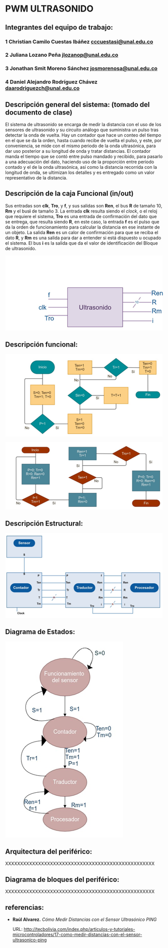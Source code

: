 # PWM ULTRASONIDO

## Integrantes del equipo de trabajo:

### 1 Christian Camilo Cuestas Ibáñez cccuestasi@unal.edu.co
### 2 Juliana Lozano Peña jlozanop@unal.edu.co
### 3 Jonathan Smit Moreno Sánchez josmorenosa@unal.edu.co
### 4 Daniel Alejandro Rodríguez Chávez daarodriguezch@unal.edu.co

## Descripción general del sistema: (tomado del documento de clase)

El sistema de ultrasonido se encarga de medir la distancia con el uso de los sensores de ultrasonido y su circuito análogo que suministra un pulso tras detectar la onda de vuelta. Hay un contador que hace un conteo del tiempo en el que se da la orden, hasta cuando recibe de vuelta el pulso, y este, por conveniencia, se mide con el mismo periodo de la onda ultrasónica, para dar uso posterior a su longitud de onda y tratar distancias. El contador manda el tiempo que se contó entre pulso mandado y recibido, para pasarlo a una adecuación del dato, haciendo uso de la proporción entre periodo contado y el de la onda ultrasónica, así como la distancia recorrida con la longitud de onda, se ultimizan los detalles y es entregado como un valor representativo de la distancia.

## Descripción de la caja Funcional  (in/out)

<!--
La caja negra del sistema de ultrasonido tiene como entradas un trigger (trigg) para el conteo del tiempo y las entradas del circuito análogo de ultrasonido. La salida es la distancia calculada. Además, las señales INIT(entrada) y DONE(salida),  se utilizan para iniciar el proceso de medición y para indicar que el resultado está disponible, respectivamente.

![](https://github.com/Fabeltranm/FPGA-Game-D1/HW/RTL/08ULTRASONIDO/Version_02/03_document/img/UltrasonidoDiagramaCajaNegra.jpg)
-->


Sus entradas son **clk**, **Tro**, y **f**, y sus salidas son **Ren**, el bus **R** de tamaño 10, **Rm** y el bus**i** de tamaño 3. La entrada **clk** resulta siendo el <i>clock</i>, o el reloj que requiere el sistema, **Tro** es una entrada de confirmación del dato que se entrega, que resulta siendo **R**, en este caso, la entrada **f** es el pulso que da la orden de funcionamiento para calcular la distancia en ese instante de un objeto. La salida **Ren** es un calor de confirmación para que se reciba el dato **R**, y **Rm** es una salida para dar a entender si está dispuesto u ocupado el sistema. El bus **i** es la salida que da el valor de identificación del Bloque de ultrasonido.

![](https://github.com/Fabeltranm/FPGA-Game-D1/blob/master/HW/RTL/08ULTRASONIDO/Version_02/03%20document/img/Caja%20Funcional%20ultrasonido)


## Descripción funcional:


<!--
El pulso para iniciar, ingresa por **f**, y en **Rm** debe estar en 1, para poderlo recibir; así recibiera una señal cuadrada, se tomará por un pulso, y **Rm** dejará en claro eso. luego, esta pasará por el contador, y equivaldrá a la entrada/salida **S** la cual volverá a mandar un pulso al recibir la señal ultrasónica de vuelta. El contador contabilizará el tiempo en valores iguales de periodo a la de la onda de ultrasonido, y, recibido el pulso de vuelta, dejará de contar y **Ten** estará en 1, la cual indicará disponibilidad del contador para pasar el dato por **T**, de tamaño 10 el bus, y una vez recibido el dato, tendrá confirmación por **Tr** el contador para poder dar disponibilidad, la cual se dará por **Tm**. El que es llamado <i>Traductor</i> por las características de adecuación del dato en dicho módulo. En este el dato recibido será tratado por proporciones, dada la longitud de onda conocida en el sensor (7500m) según el <i>datasheet</i> y su periodo, por lo que, el conteo se adecuará a un valor proporcional al periodo para sacar la relación donde habría una proporcionalidad triangular con la longitud de onda también. El recorrido de la onda es dos (2) veces la distancia que queremos, por ende, el recorrido se divide en 2, y el dato pasa por **R** de tamaño 10 hacia el procesador, con la indicación de **Ren** en 1, para indicar que está disponible el dato, y cuando sea recibido, se recibe un valor de **Tro** en 1, para decir que el dato fue recibido, y la salida **Rm** indicará que estará disponible poniéndose en 1 de nuevo.
-->

![](https://github.com/Fabeltranm/FPGA-Game-D1/blob/master/HW/RTL/08ULTRASONIDO/Version_02/03%20document/img/f.%20funcional%20CONTADOR)

![](https://github.com/Fabeltranm/FPGA-Game-D1/blob/master/HW/RTL/08ULTRASONIDO/Version_02/03%20document/img/f.%20funcional%20Traductor)

## Descripción Estructural:

![](https://github.com/Fabeltranm/FPGA-Game-D1/blob/master/HW/RTL/08ULTRASONIDO/Version_02/03%20document/img/Diagrama%20Estructural)

## Diagrama de Estados:

![](https://github.com/Fabeltranm/FPGA-Game-D1/blob/master/HW/RTL/08ULTRASONIDO/Version_02/03%20document/img/Diagrama%20de%20Estados)

## Arquitectura del periférico:

XXXXXXXXXXXXXXXXXXXXXXXXXXXXXXXXXXXXXXXXXXXXXXXXXX

## Diagrama de bloques del periférico:

XXXXXXXXXXXXXXXXXXXXXXXXXXXXXXXXXXXXXXXXXXXXXXXXXX

## referencias:
<ul> 
<li><b>Raúl Alvarez.</b> <i>Cómo Medir Distancias con el Sensor Ultrasónico PING</i>
<p>URL: <a href="url">http://tecbolivia.com/index.php/articulos-y-tutoriales-microcontroladores/17-como-medir-distancias-con-el-sensor-ultrasonico-ping</a></p></li> 
</ul> 
